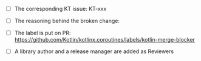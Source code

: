 - [ ] The corresponding KT issue: KT-xxx
- [ ] The reasoning behind the broken change: 
- [ ] The label is put on PR: https://github.com/Kotlin/kotlinx.coroutines/labels/kotlin-merge-blocker
- [ ] A library author and a release manager are added as Reviewers
 
